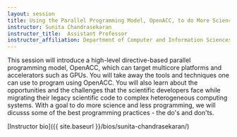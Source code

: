 ```yaml
---
layout: session
title: Using the Parallel Programming Model, OpenACC, to do More Science and Less Programming
instructor: Sunita Chandrasekaran
instructor_title:  Assistant Professor
instructor_affiliation: Department of Computer and Information Sciences, University of Delaware
---
```


This session will introduce a high-level directive-based parallel programming model, OpenACC, which can target multicore platforms and accelerators such as GPUs. You will take away the tools and techniques one can use to program using OpenACC. You will also learn about the opportunities and the challenges that the scientific developers face while migrating their legacy scientific code to complex heterogeneous computing systems. With a goal to do more science and less programming, we will dicusss some of the best programming practices - the do's and don'ts.

[Instructor bio]({{ site.baseurl }}/bios/sunita-chandrasekaran/)
